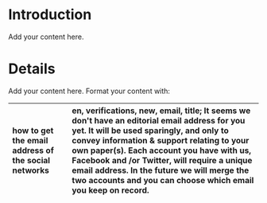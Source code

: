 # Introduction #

Add your content here.


# Details #

Add your content here.  Format your content with:

| how to get the email address of the social networks | en, verifications, new, email, title; It seems we don't have an editorial email address for you yet. It will be used sparingly, and only to convey information & support relating to your own paper(s). Each account you have with us, Facebook and /or Twitter, will require a unique email address. In the future we will merge the two accounts and you can choose which email you keep on record. |
|:----------------------------------------------------|:------------------------------------------------------------------------------------------------------------------------------------------------------------------------------------------------------------------------------------------------------------------------------------------------------------------------------------------------------------------------------------------------------|